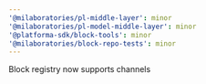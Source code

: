 ```yaml
---
'@milaboratories/pl-middle-layer': minor
'@milaboratories/pl-model-middle-layer': minor
'@platforma-sdk/block-tools': minor
'@milaboratories/block-repo-tests': minor
---
```


Block registry now supports channels
